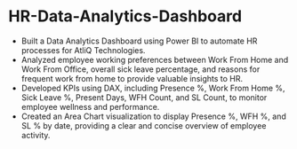 # HR-Data-Analytics-Dashboard
* Built a Data Analytics Dashboard using Power BI to automate HR processes for AtliQ Technologies.
* Analyzed employee working preferences between Work From Home and Work From Office, overall sick leave percentage, and reasons for frequent work from home to provide valuable insights to HR.
* Developed KPIs using DAX, including Presence %, Work From Home %, Sick Leave %, Present Days, WFH Count, and SL Count, to monitor employee wellness and performance.
* Created an Area Chart visualization to display Presence %, WFH %, and SL % by date, providing a clear and concise overview of employee activity.
